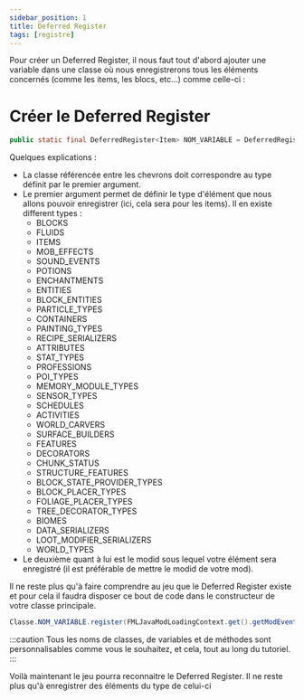 ```yaml
---
sidebar_position: 1
title: Deferred Register
tags: [registre]
---
```


Pour créer un Deferred Register, il nous faut tout d'abord ajouter une variable dans une classe où nous enregistrerons tous les éléments concernés (comme les items, les blocs, etc...) comme celle-ci :

# Créer le Deferred Register

```java 
public static final DeferredRegister<Item> NOM_VARIABLE = DeferredRegister.create(ForgeRegistries.ITEMS, "modid");
```

Quelques explications :
- La classe référencée entre les chevrons doit correspondre au type définit par le premier argument.
- Le premier argument permet de définir le type d'élément que nous allons pouvoir enregistrer (ici, cela sera pour les items). Il en existe different types :
    - BLOCKS
    - FLUIDS
    - ITEMS
    - MOB_EFFECTS
    - SOUND_EVENTS
    - POTIONS
    - ENCHANTMENTS
    - ENTITIES
    - BLOCK_ENTITIES
    - PARTICLE_TYPES
    - CONTAINERS
    - PAINTING_TYPES
    - RECIPE_SERIALIZERS
    - ATTRIBUTES
    - STAT_TYPES
    - PROFESSIONS
    - POI_TYPES
    - MEMORY_MODULE_TYPES
    - SENSOR_TYPES
    - SCHEDULES
    - ACTIVITIES
    - WORLD_CARVERS
    - SURFACE_BUILDERS
    - FEATURES
    - DECORATORS
    - CHUNK_STATUS
    - STRUCTURE_FEATURES
    - BLOCK_STATE_PROVIDER_TYPES
    - BLOCK_PLACER_TYPES
    - FOLIAGE_PLACER_TYPES
    - TREE_DECORATOR_TYPES
    - BIOMES
    - DATA_SERIALIZERS
    - LOOT_MODIFIER_SERIALIZERS
    - WORLD_TYPES
- Le deuxième quant à lui est le modid sous lequel votre élément sera enregistré (il est préférable de mettre le modid de votre mod).

Il ne reste plus qu'à faire comprendre au jeu que le Deferred Register existe et pour cela il faudra disposer ce bout de code dans le constructeur de votre classe principale.

```java 
Classe.NOM_VARIABLE.register(FMLJavaModLoadingContext.get().getModEventBus());
```

:::caution
Tous les noms de classes, de variables et de méthodes sont personnalisables comme vous le souhaitez, et cela, tout au long du tutoriel.
:::

Voilà maintenant le jeu pourra reconnaitre le Deferred Register. Il ne reste plus qu'à enregistrer des éléments du type de celui-ci